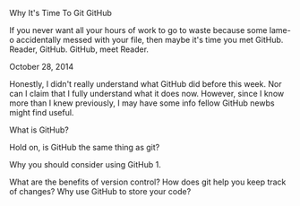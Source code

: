Why It's Time To Git GitHub

If you never want all your hours of work to go to waste because some lame-o accidentally messed with your file, then maybe it's time you met GitHub. Reader, GitHub. GitHub, meet Reader.

October 28, 2014

Honestly, I didn't really understand what GitHub did before this week. Nor can I claim that I fully understand what it does now. However, since I know more than I knew previously, I may have some info fellow GitHub newbs might find useful.

What is GitHub?

Hold on, is GitHub the same thing as git?

Why you should consider using GitHub
1.

What are the benefits of version control?
How does git help you keep track of changes?
Why use GitHub to store your code?
